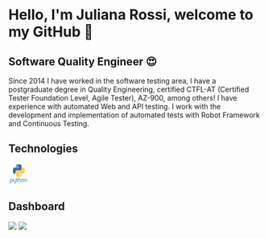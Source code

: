 
# Hello, I'm Juliana Rossi, welcome to my GitHub 👋

## Software Quality Engineer 😍

Since 2014 I have worked in the software testing area, I have a postgraduate degree in Quality Engineering, certified CTFL-AT (Certified Tester Foundation Level, Agile Tester), AZ-900, among others! I have experience with automated Web and API testing. I work with the development and implementation of automated tests with Robot Framework and Continuous Testing.

## Technologies
<div>
  <img src="https://github.com/devicons/devicon/blob/master/icons/python/python-original-wordmark.svg" title="Python" alt="Java" width="40" height="40"/>&nbsp;
</div>

## Dashboard
<div align = "left">
<img height = "200em" src="https://github-readme-stats.vercel.app/api/top-langs/?username=risoflorais&show_icons=true&theme=bear&count_private=true"/>
<img height = "200em" src="https://github-readme-stats.vercel.app/api?username=risoflorais&show_icons=true&show_icons=true&theme=bear&count_private=true" />
</div>

